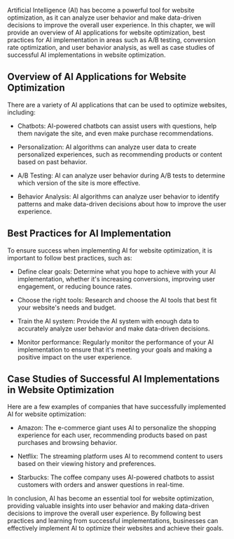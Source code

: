 

Artificial Intelligence (AI) has become a powerful tool for website optimization, as it can analyze user behavior and make data-driven decisions to improve the overall user experience. In this chapter, we will provide an overview of AI applications for website optimization, best practices for AI implementation in areas such as A/B testing, conversion rate optimization, and user behavior analysis, as well as case studies of successful AI implementations in website optimization.

Overview of AI Applications for Website Optimization
----------------------------------------------------

There are a variety of AI applications that can be used to optimize websites, including:

* Chatbots: AI-powered chatbots can assist users with questions, help them navigate the site, and even make purchase recommendations.

* Personalization: AI algorithms can analyze user data to create personalized experiences, such as recommending products or content based on past behavior.

* A/B Testing: AI can analyze user behavior during A/B tests to determine which version of the site is more effective.

* Behavior Analysis: AI algorithms can analyze user behavior to identify patterns and make data-driven decisions about how to improve the user experience.

Best Practices for AI Implementation
------------------------------------

To ensure success when implementing AI for website optimization, it is important to follow best practices, such as:

* Define clear goals: Determine what you hope to achieve with your AI implementation, whether it's increasing conversions, improving user engagement, or reducing bounce rates.

* Choose the right tools: Research and choose the AI tools that best fit your website's needs and budget.

* Train the AI system: Provide the AI system with enough data to accurately analyze user behavior and make data-driven decisions.

* Monitor performance: Regularly monitor the performance of your AI implementation to ensure that it's meeting your goals and making a positive impact on the user experience.

Case Studies of Successful AI Implementations in Website Optimization
---------------------------------------------------------------------

Here are a few examples of companies that have successfully implemented AI for website optimization:

* Amazon: The e-commerce giant uses AI to personalize the shopping experience for each user, recommending products based on past purchases and browsing behavior.

* Netflix: The streaming platform uses AI to recommend content to users based on their viewing history and preferences.

* Starbucks: The coffee company uses AI-powered chatbots to assist customers with orders and answer questions in real-time.

In conclusion, AI has become an essential tool for website optimization, providing valuable insights into user behavior and making data-driven decisions to improve the overall user experience. By following best practices and learning from successful implementations, businesses can effectively implement AI to optimize their websites and achieve their goals.
